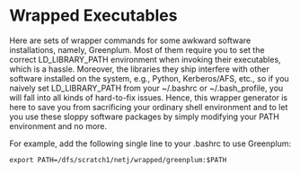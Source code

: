 # Wrapped Executables

Here are sets of wrapper commands for some awkward software installations, namely, Greenplum.
Most of them require you to set the correct LD_LIBRARY_PATH environment when invoking their executables, which is a hassle.
Moreover, the libraries they ship interfere with other software installed on the system, e.g., Python, Kerberos/AFS, etc., so if you naively set LD_LIBRARY_PATH from your ~/.bashrc or ~/.bash_profile, you will fall into all kinds of hard-to-fix issues.
Hence, this wrapper generator is here to save you from sacrificing your ordinary shell environment and to let you use these sloppy software packages by simply modifying your PATH environment and no more.

For example, add the following single line to your .bashrc to use Greenplum:

    export PATH=/dfs/scratch1/netj/wrapped/greenplum:$PATH

